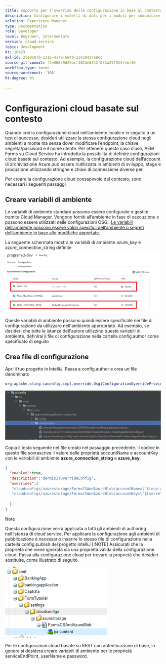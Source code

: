 ```yaml
---
title: Supporto per l’override della configurazione in base al contesto per Form Data Model
description: Configurare i modelli di dati per i moduli per comunicare con endpoint diversi in base agli ambienti.
solution: Experience Manager
type: Documentation
role: Developer
level: Beginner, Intermediate
version: cloud-service
topic: Development
kt: 10423
exl-id: 2ce0c07b-1316-4170-a84d-23430437a9cc
source-git-commit: f4e86059d29acf402de5242f033a25f913febf36
workflow-type: tm+mt
source-wordcount: '386'
ht-degree: 0%

---
```


# Configurazioni cloud basate sul contesto

Quando crei la configurazione cloud nell’ambiente locale e in seguito a un test di successo, desideri utilizzare la stessa configurazione cloud negli ambienti a monte ma senza dover modificare l’endpoint, la chiave segreta/password e il nome utente. Per ottenere questo caso d’uso, AEM Forms su Cloud Service ha introdotto la possibilità di definire configurazioni cloud basate sul contesto.
Ad esempio, la configurazione cloud dell’account di archiviazione Azure può essere riutilizzata in ambienti di sviluppo, stage e produzione utilizzando stringhe e chiavi di connessione diverse per.

Per creare la configurazione cloud consapevole del contesto, sono necessari i seguenti passaggi

## Creare variabili di ambiente

Le variabili di ambiente standard possono essere configurate e gestite tramite Cloud Manager. Vengono forniti all’ambiente in fase di esecuzione e possono essere utilizzati nelle configurazioni OSGi. [Le variabili dell’ambiente possono essere valori specifici dell’ambiente o segreti dell’ambiente in base alle modifiche apportate.](https://experienceleague.adobe.com/docs/experience-manager-cloud-service/content/implementing/using-cloud-manager/environment-variables.html?lang=en)



La seguente schermata mostra le variabili di ambiente azure_key e azure_connection_string definite
![environment_variables](assets/environment-variables.png)

Queste variabili di ambiente possono quindi essere specificate nei file di configurazione da utilizzare nell&#39;ambiente appropriato. Ad esempio, se desideri che tutte le istanze dell&#39;autore utilizzino queste variabili di ambiente, definirai il file di configurazione nella cartella config.author come specificato di seguito

## Crea file di configurazione

Apri il tuo progetto in IntelliJ. Passa a config.author e crea un file denominato

```java
org.apache.sling.caconfig.impl.override.OsgiConfigurationOverrideProvider-integrationTest.cfg.json
```

![config.author](assets/config-author.png)

Copia il testo seguente nel file creato nel passaggio precedente. Il codice in questo file sovrascrive il valore delle proprietà accountName e accountKey con le variabili di ambiente **azure_connection_string** e **azure_key**.

```json
{
  "enabled":true,
  "description":"dermisITOverrideConfig",
  "overrides":[
   "cloudconfigs/azurestorage/FormsCSAndAzureBlob/accountName=\"$[env:azure_connection_string]\"",
   "cloudconfigs/azurestorage/FormsCSAndAzureBlob/accountKey=\"$[secret:azure_key]\""

  ]
}
```

>[!NOTE]
>
>Questa configurazione verrà applicata a tutti gli ambienti di authoring nell’istanza di cloud service. Per applicare la configurazione agli ambienti di pubblicazione è necessario inserire lo stesso file di configurazione nella cartella config.publish del progetto intelliJ
>[!NOTE]
> Assicurati che la proprietà che viene ignorata sia una proprietà valida della configurazione cloud. Passa alla configurazione cloud per trovare la proprietà che desideri sostituire, come illustrato di seguito.

![cloud-config-property](assets/cloud-config-properties.png)

Per le configurazioni cloud basate su REST con autenticazione di base, in genere si desidera creare variabili di ambiente per le proprietà serviceEndPoint, userName e password.
